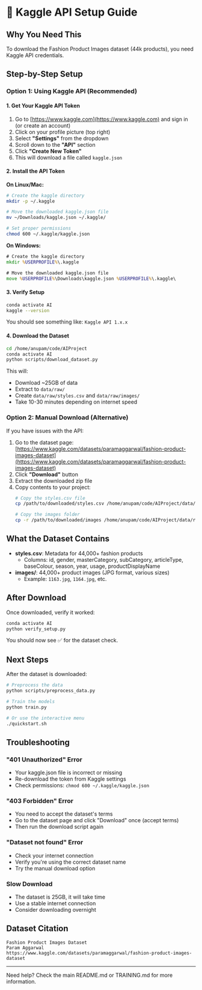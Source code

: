 # 🔑 Kaggle API Setup Guide

## Why You Need This

To download the Fashion Product Images dataset (44k products), you need Kaggle API credentials.

## Step-by-Step Setup

### Option 1: Using Kaggle API (Recommended)

#### 1. Get Your Kaggle API Token

1. Go to [https://www.kaggle.com](https://www.kaggle.com) and sign in (or create an account)
2. Click on your profile picture (top right)
3. Select **"Settings"** from the dropdown
4. Scroll down to the **"API"** section
5. Click **"Create New Token"**
6. This will download a file called `kaggle.json`

#### 2. Install the API Token

**On Linux/Mac:**
```bash
# Create the kaggle directory
mkdir -p ~/.kaggle

# Move the downloaded kaggle.json file
mv ~/Downloads/kaggle.json ~/.kaggle/

# Set proper permissions
chmod 600 ~/.kaggle/kaggle.json
```

**On Windows:**
```cmd
# Create the kaggle directory
mkdir %USERPROFILE%\.kaggle

# Move the downloaded kaggle.json file
move %USERPROFILE%\Downloads\kaggle.json %USERPROFILE%\.kaggle\
```

#### 3. Verify Setup

```bash
conda activate AI
kaggle --version
```

You should see something like: `Kaggle API 1.x.x`

#### 4. Download the Dataset

```bash
cd /home/anupam/code/AIProject
conda activate AI
python scripts/download_dataset.py
```

This will:
- Download ~25GB of data
- Extract to `data/raw/`
- Create `data/raw/styles.csv` and `data/raw/images/`
- Take 10-30 minutes depending on internet speed

### Option 2: Manual Download (Alternative)

If you have issues with the API:

1. Go to the dataset page: [https://www.kaggle.com/datasets/paramaggarwal/fashion-product-images-dataset](https://www.kaggle.com/datasets/paramaggarwal/fashion-product-images-dataset)
2. Click **"Download"** button
3. Extract the downloaded zip file
4. Copy contents to your project:
   ```bash
   # Copy the styles.csv file
   cp /path/to/downloaded/styles.csv /home/anupam/code/AIProject/data/raw/
   
   # Copy the images folder
   cp -r /path/to/downloaded/images /home/anupam/code/AIProject/data/raw/
   ```

## What the Dataset Contains

- **styles.csv**: Metadata for 44,000+ fashion products
  - Columns: id, gender, masterCategory, subCategory, articleType, baseColour, season, year, usage, productDisplayName
- **images/**: 44,000+ product images (JPG format, various sizes)
  - Example: `1163.jpg`, `1164.jpg`, etc.

## After Download

Once downloaded, verify it worked:

```bash
conda activate AI
python verify_setup.py
```

You should now see ✅ for the dataset check.

## Next Steps

After the dataset is downloaded:

```bash
# Preprocess the data
python scripts/preprocess_data.py

# Train the models
python train.py

# Or use the interactive menu
./quickstart.sh
```

## Troubleshooting

### "401 Unauthorized" Error
- Your kaggle.json file is incorrect or missing
- Re-download the token from Kaggle settings
- Check permissions: `chmod 600 ~/.kaggle/kaggle.json`

### "403 Forbidden" Error
- You need to accept the dataset's terms
- Go to the dataset page and click "Download" once (accept terms)
- Then run the download script again

### "Dataset not found" Error
- Check your internet connection
- Verify you're using the correct dataset name
- Try the manual download option

### Slow Download
- The dataset is 25GB, it will take time
- Use a stable internet connection
- Consider downloading overnight

## Dataset Citation

```
Fashion Product Images Dataset
Param Aggarwal
https://www.kaggle.com/datasets/paramaggarwal/fashion-product-images-dataset
```

---

Need help? Check the main README.md or TRAINING.md for more information.
